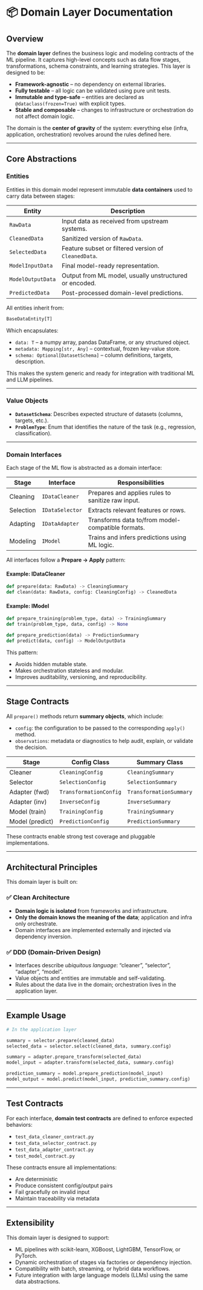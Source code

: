 # 📦 Domain Layer Documentation

## Overview

The **domain layer** defines the business logic and modeling contracts of the ML pipeline. It captures high-level concepts such as data flow stages, transformations, schema constraints, and learning strategies. This layer is designed to be:

* **Framework-agnostic** – no dependency on external libraries.
* **Fully testable** – all logic can be validated using pure unit tests.
* **Immutable and type-safe** – entities are declared as `@dataclass(frozen=True)` with explicit types.
* **Stable and composable** – changes to infrastructure or orchestration do not affect domain logic.

The domain is the **center of gravity** of the system: everything else (infra, application, orchestration) revolves around the rules defined here.

---

## Core Abstractions

### Entities

Entities in this domain model represent immutable **data containers** used to carry data between stages:

| Entity            | Description                                            |
| ----------------- | ------------------------------------------------------ |
| `RawData`         | Input data as received from upstream systems.          |
| `CleanedData`     | Sanitized version of `RawData`.                        |
| `SelectedData`    | Feature subset or filtered version of `CleanedData`.   |
| `ModelInputData`  | Final model-ready representation.                      |
| `ModelOutputData` | Output from ML model, usually unstructured or encoded. |
| `PredictedData`   | Post-processed domain-level predictions.               |

All entities inherit from:

```python
BaseDataEntity[T]
```

Which encapsulates:

* `data: T` – a numpy array, pandas DataFrame, or any structured object.
* `metadata: Mapping[str, Any]` – contextual, frozen key-value store.
* `schema: Optional[DatasetSchema]` – column definitions, targets, description.

This makes the system generic and ready for integration with traditional ML and LLM pipelines.

---

### Value Objects

* **`DatasetSchema`**: Describes expected structure of datasets (columns, targets, etc.).
* **`ProblemType`**: Enum that identifies the nature of the task (e.g., regression, classification).

---

### Domain Interfaces

Each stage of the ML flow is abstracted as a domain interface:

| Stage     | Interface       | Responsibilities                                  |
| --------- | --------------- | ------------------------------------------------- |
| Cleaning  | `IDataCleaner`  | Prepares and applies rules to sanitize raw input. |
| Selection | `IDataSelector` | Extracts relevant features or rows.               |
| Adapting  | `IDataAdapter`  | Transforms data to/from model-compatible formats. |
| Modeling  | `IModel`        | Trains and infers predictions using ML logic.     |

All interfaces follow a **Prepare → Apply** pattern:

#### Example: IDataCleaner

```python
def prepare(data: RawData) -> CleaningSummary
def clean(data: RawData, config: CleaningConfig) -> CleanedData
```

#### Example: IModel

```python
def prepare_training(problem_type, data) -> TrainingSummary
def train(problem_type, data, config) -> None

def prepare_prediction(data) -> PredictionSummary
def predict(data, config) -> ModelOutputData
```

This pattern:

* Avoids hidden mutable state.
* Makes orchestration stateless and modular.
* Improves auditability, versioning, and reproducibility.

---

## Stage Contracts

All `prepare()` methods return **summary objects**, which include:

* `config`: the configuration to be passed to the corresponding `apply()` method.
* `observations`: metadata or diagnostics to help audit, explain, or validate the decision.

| Stage           | Config Class           | Summary Class           |
| --------------- | ---------------------- | ----------------------- |
| Cleaner         | `CleaningConfig`       | `CleaningSummary`       |
| Selector        | `SelectionConfig`      | `SelectionSummary`      |
| Adapter (fwd)   | `TransformationConfig` | `TransformationSummary` |
| Adapter (inv)   | `InverseConfig`        | `InverseSummary`        |
| Model (train)   | `TrainingConfig`       | `TrainingSummary`       |
| Model (predict) | `PredictionConfig`     | `PredictionSummary`     |

These contracts enable strong test coverage and pluggable implementations.

---

## Architectural Principles

This domain layer is built on:

### ✅ Clean Architecture

* **Domain logic is isolated** from frameworks and infrastructure.
* **Only the domain knows the meaning of the data**; application and infra only orchestrate.
* Domain interfaces are implemented externally and injected via dependency inversion.

### ✅ DDD (Domain-Driven Design)

* Interfaces describe *ubiquitous language*: “cleaner”, “selector”, “adapter”, “model”.
* Value objects and entities are immutable and self-validating.
* Rules about the data live in the domain; orchestration lives in the application layer.

---

## Example Usage

```python
# In the application layer

summary = selector.prepare(cleaned_data)
selected_data = selector.select(cleaned_data, summary.config)

summary = adapter.prepare_transform(selected_data)
model_input = adapter.transform(selected_data, summary.config)

prediction_summary = model.prepare_prediction(model_input)
model_output = model.predict(model_input, prediction_summary.config)
```

---

## Test Contracts

For each interface, **domain test contracts** are defined to enforce expected behaviors:

* `test_data_cleaner_contract.py`
* `test_data_selector_contract.py`
* `test_data_adapter_contract.py`
* `test_model_contract.py`

These contracts ensure all implementations:

* Are deterministic
* Produce consistent config/output pairs
* Fail gracefully on invalid input
* Maintain traceability via metadata

---

## Extensibility

This domain layer is designed to support:

* ML pipelines with scikit-learn, XGBoost, LightGBM, TensorFlow, or PyTorch.
* Dynamic orchestration of stages via factories or dependency injection.
* Compatibility with batch, streaming, or hybrid data workflows.
* Future integration with large language models (LLMs) using the same data abstractions.